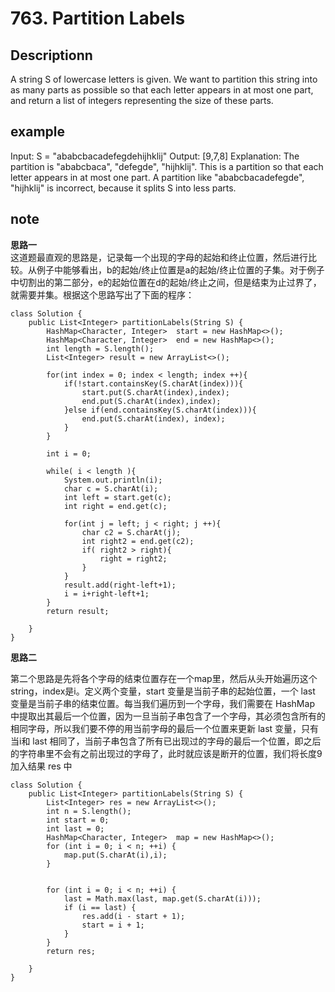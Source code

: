 # 763. Partition Labels


## Descriptionn
A string S of lowercase letters is given. We want to partition this string into as many parts as possible so that each letter appears in at most one part, and return a list of integers representing the size of these parts.

## example
Input: S = "ababcbacadefegdehijhklij"
Output: [9,7,8]
Explanation:
The partition is "ababcbaca", "defegde", "hijhklij".
This is a partition so that each letter appears in at most one part.
A partition like "ababcbacadefegde", "hijhklij" is incorrect, because it splits S into less parts.


## note


**思路一**  
这道题最直观的思路是，记录每一个出现的字母的起始和终止位置，然后进行比较。从例子中能够看出，b的起始/终止位置是a的起始/终止位置的子集。对于例子中切割出的第二部分，e的起始位置在d的起始/终止之间，但是结束为止过界了，就需要并集。根据这个思路写出了下面的程序：


	class Solution {
	    public List<Integer> partitionLabels(String S) {
	        HashMap<Character, Integer>  start = new HashMap<>();
	        HashMap<Character, Integer>  end = new HashMap<>();
	        int length = S.length();
	        List<Integer> result = new ArrayList<>();
	        
	        for(int index = 0; index < length; index ++){
	            if(!start.containsKey(S.charAt(index))){
	                start.put(S.charAt(index),index);
	                end.put(S.charAt(index),index);
	            }else if(end.containsKey(S.charAt(index))){
	                end.put(S.charAt(index), index);
	            }
	        }
	        
	        int i = 0;
	        
	        while( i < length ){
	            System.out.println(i);
	            char c = S.charAt(i);
	            int left = start.get(c);
	            int right = end.get(c);
	
	            for(int j = left; j < right; j ++){
	                char c2 = S.charAt(j);
	                int right2 = end.get(c2);
	                if( right2 > right){
	                    right = right2;
	                } 
	            }
	            result.add(right-left+1);
	            i = i+right-left+1;
	        }
	        return result;
	
	    }
	}



**思路二**  

第二个思路是先将各个字母的结束位置存在一个map里，然后从头开始遍历这个string，index是i。定义两个变量，start 变量是当前子串的起始位置，一个 last 变量是当前子串的结束位置。每当我们遍历到一个字母，我们需要在 HashMap 中提取出其最后一个位置，因为一旦当前子串包含了一个字母，其必须包含所有的相同字母，所以我们要不停的用当前字母的最后一个位置来更新 last 变量，只有当i和 last 相同了，当前子串包含了所有已出现过的字母的最后一个位置，即之后的字符串里不会有之前出现过的字母了，此时就应该是断开的位置，我们将长度9加入结果 res 中


	class Solution {
	    public List<Integer> partitionLabels(String S) {
	        List<Integer> res = new ArrayList<>();
	        int n = S.length();
	        int start = 0;
	        int last = 0;
	        HashMap<Character, Integer>  map = new HashMap<>();
	        for (int i = 0; i < n; ++i) {
	            map.put(S.charAt(i),i);
	        }
	        
	        
	        for (int i = 0; i < n; ++i) {
	            last = Math.max(last, map.get(S.charAt(i)));
	            if (i == last) {
	                res.add(i - start + 1);
	                start = i + 1;
	            }
	        }
	        return res;
	
	    }
	}